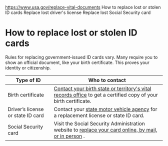 

https://www.usa.gov/replace-vital-documents
How to replace lost or stolen ID cards
Replace lost driver's license
Replace lost Social Security card

How to replace lost or stolen ID cards
======================================

Rules for replacing government-issued ID cards vary. Many require you to show an official document, like your birth certificate. This proves your identity or citizenship.

| **Type of ID** | **Who to contact** |
| --- | --- |
| Birth certificate | [Contact your birth state or territory's vital records office](https://www.cdc.gov/nchs/w2w/index.htm) to get a certified copy of your birth certificate. |
| Driver’s license or state ID card | Contact your [state motor vehicle agency](https://www.usa.gov/state-motor-vehicle-services) for a replacement license or state ID card. |
| Social Security card | Visit the Social Security Administration website to [replace your card online, by mail, or in person](https://www.ssa.gov/ssnumber/#issnrc) . |
